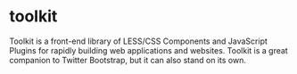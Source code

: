 toolkit
=======

Toolkit is a front-end library of LESS/CSS Components and JavaScript Plugins for rapidly building web applications and websites. Toolkit is a great companion to Twitter Bootstrap, but it can also stand on its own.